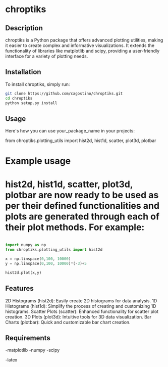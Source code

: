 # chroptiks

## Description
chroptiks is a Python package that offers advanced plotting utilities, making it easier to create complex and informative visualizations. It extends the functionality of libraries like matplotlib and scipy, providing a user-friendly interface for a variety of plotting needs.

## Installation

To install chroptiks, simply run:

```bash
git clone https://github.com/cagostino/chroptiks.git
cd chroptiks
python setup.py install
```
## Usage

Here's how you can use your_package_name in your projects:

from chroptiks.plotting_utils import hist2d, hist1d, scatter, plot3d, plotbar

# Example usage
# hist2d, hist1d, scatter, plot3d, plotbar are now ready to be used as per their defined functionalities and plots are generated through each of their plot methods. For example:

```python

import numpy as np
from chroptiks.plotting_utils import hist2d

x = np.linspace(0,100, 10000)
y = np.linspace(0,100, 10000)*(-3)+5

hist2d.plot(x,y)
```

## Features

2D Histograms (hist2d): Easily create 2D histograms for data analysis.
1D Histograms (hist1d): Simplify the process of creating and customizing 1D histograms.
Scatter Plots (scatter): Enhanced functionality for scatter plot creation.
3D Plots (plot3d): Intuitive tools for 3D data visualization.
Bar Charts (plotbar): Quick and customizable bar chart creation.

## Requirements

-matplotlib
-numpy
-scipy

-latex
